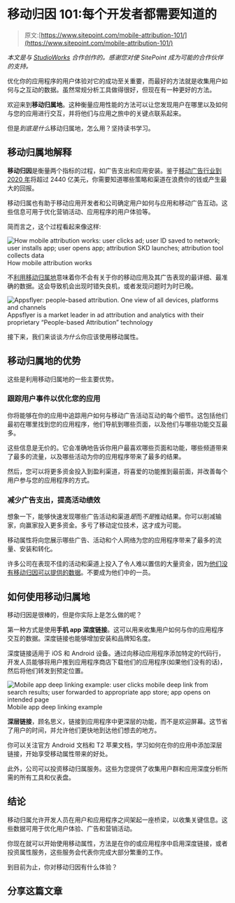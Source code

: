 # 移动归因 101:每个开发者都需要知道的

> 原文:[https://www.sitepoint.com/mobile-attribution-101/](https://www.sitepoint.com/mobile-attribution-101/)

*本文是与 [StudioWorks](http://studioworks.me/) 合作创作的。感谢您对使 SitePoint 成为可能的合作伙伴的支持。*

优化你的应用程序的用户体验对它的成功至关重要，而最好的方法就是收集用户如何与之互动的数据。虽然常规分析工具做得很好，但现在有一种更好的方法。

欢迎来到**移动归属地**。这种衡量应用性能的方法可以让您发现用户在哪里以及如何与您的应用进行交互，并将他们与应用之旅中的关键点联系起来。

但是*到底是什么*移动归属地，怎么用？坚持读书学习。

## 移动归属地解释

**移动归因**是衡量两个指标的过程，如广告支出和应用安装。鉴于[移动广告行业到 2020 年](https://www.statista.com/statistics/280640/mobile-advertising-spending-worldwide/)将超过 2440 亿美元，你需要知道哪些策略和渠道在浪费你的钱或产生最大的回报。

移动归属也有助于移动应用开发者和公司确定用户如何与应用和移动广告互动。这些信息可用于优化营销活动、应用程序的用户体验等。

简而言之，这个过程看起来像这样:

![How mobile attribution works: user clicks ad; user ID saved to network; user installs app; user opens app; attribution SKD launches; attribution tool collects data](../Images/24d4200449bc4cf404c4ed45057da6bc.png)How mobile attribution works

不[利用移动归属地](https://www.appsflyer.com/product/mobile-attribution/)意味着你不会有关于你的移动应用及其广告表现的最详细、最准确的数据。这会导致机会出现时错失良机，或者发现问题时为时已晚。

![Appsflyer: people-based attribution. One view of all devices, platforms and channels](../Images/b40b99ccffb18533847638668d1d0fd8.png)Appsflyer is a market leader in ad attribution and analytics with their proprietary “People-based Attribution” technology

接下来，我们来谈谈*为什么*你应该使用移动属性。

## 移动归属地的优势

这些是利用移动归属地的一些主要优势。

### 跟踪用户事件以优化您的应用

你将能够在你的应用中追踪用户如何与移动广告活动互动的每个细节。这包括他们最初在哪里找到您的应用程序，他们导航到哪些页面，以及他们与哪些功能交互最多。

这些信息是无价的。它会准确地告诉你用户最喜欢哪些页面和功能，哪些频道带来了最多的流量，以及哪些活动为你的应用程序带来了最多的结果。

然后，您可以将更多资金投入到盈利渠道，将喜爱的功能推到最前面，并改善每个用户参与您的应用程序的方式。

### 减少广告支出，提高活动绩效

想象一下，能够快速发现哪些广告活动和渠道*是*而*不是*推动结果。你可以削减输家，向赢家投入更多资金。多亏了移动定位技术，这才成为可能。

移动属性将向您展示哪些广告、活动和个人网络为您的应用程序带来了最多的流量、安装和转化。

许多公司在表现不佳的活动和渠道上投入了令人难以置信的大量资金，因为[他们没有移动归因可以提供的数据](https://www.information-age.com/mobile-attribution-trends-123482621/)。不要成为他们中的一员。

## 如何使用移动归属地

移动归因是很棒的，但是你实际上是怎么做的呢？

第一种方式是使用**手机 app 深度链接**。这可以用来收集用户如何与你的应用程序交互的数据。深度链接也能够增加安装和品牌知名度。

深度链接适用于 iOS 和 Android 设备。通过向移动应用程序添加特定的代码行，开发人员能够将用户推到应用程序商店下载他们的应用程序(如果他们没有的话)，然后将他们转发到预定位置。

![Mobile app deep linking example: user clicks mobile deep link from search results; user forwarded to appropriate app store; app opens on intended page](../Images/90dce9323b0c04d35f84b2c6a7e60f30.png)Mobile app deep linking example

**深层链接**，顾名思义，链接到应用程序中更深层的功能，而不是欢迎屏幕。这节省了用户的时间，并允许他们更快地到达他们想去的地方。

你可以关注官方 Android 文档和 T2 苹果文档，学习如何在你的应用中添加深层链接，开始享受移动属性带来的好处。

此外，公司可以投资移动归属服务。这些为您提供了收集用户群和应用深度分析所需的所有工具和仪表盘。

## 结论

移动归属允许开发人员在用户和应用程序之间架起一座桥梁，以收集关键信息。这些数据可用于优化用户体验、广告和营销活动。

你现在就可以开始使用移动属性，方法是在你的或应用程序中启用深度链接，或者投资属性服务，这些服务会代表你完成大部分繁重的工作。

到目前为止，你对移动归因有什么体验？

## 分享这篇文章
